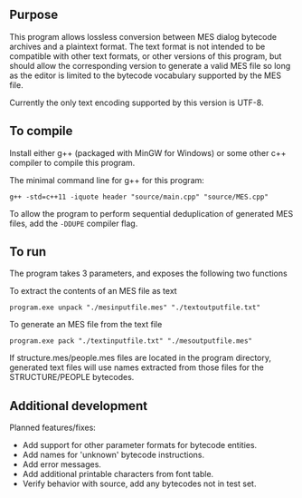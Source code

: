 ## Purpose
This program allows lossless conversion between MES dialog bytecode archives and a plaintext format.
The text format is not intended to be compatible with other text formats, or other versions of this program,
but should allow the corresponding version to generate a valid MES file so long as the editor is limited
to the bytecode vocabulary supported by the MES file.

Currently the only text encoding supported by this version is UTF-8.

## To compile
Install either g++ (packaged with MinGW for Windows) or some other c++ compiler to compile this program.

The minimal command line for g++ for this program:
```
g++ -std=c++11 -iquote header "source/main.cpp" "source/MES.cpp"
```

To allow the program to perform sequential deduplication of generated MES files,
add the `-DDUPE` compiler flag.

## To run
The program takes 3 parameters, and exposes the following two functions

To extract the contents of an MES file as text
```
program.exe unpack "./mesinputfile.mes" "./textoutputfile.txt"
```

To generate an MES file from the text file
```
program.exe pack "./textinputfile.txt" "./mesoutputfile.mes"
```

If structure.mes/people.mes files are located in the program directory,
generated text files will use names extracted from those files for the STRUCTURE/PEOPLE
bytecodes.

## Additional development

Planned features/fixes:
- Add support for other parameter formats for bytecode entities.
- Add names for 'unknown' bytecode instructions.
- Add error messages.
- Add additional printable characters from font table.
- Verify behavior with source, add any bytecodes not in test set.